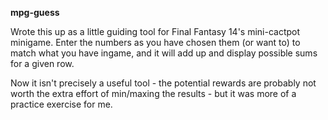__mpg-guess__

Wrote this up as a little guiding tool for Final Fantasy 14's mini-cactpot minigame.  Enter the numbers as you have chosen them (or want to) to match what you have ingame, and it will add up and display possible sums for a given row.  

Now it isn't precisely a useful tool - the potential rewards are probably not worth the extra effort of min/maxing the results - but it was more of a practice exercise for me.
